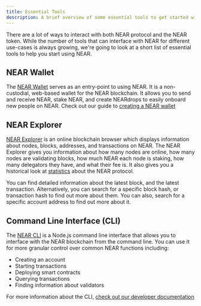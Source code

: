 ```yaml
---
title: Essential Tools
description: A brief overview of some essential tools to get started with NEAR.
---
```

There are a lot of ways to interact with both NEAR protocol and the NEAR token.
While the number of tools that can interface with NEAR for different use-cases is always growing, we're going to look at a short list of essential tools to help you start using NEAR.

## NEAR Wallet

The [NEAR Wallet](https://wallet.near.org) serves as an entry-point to using NEAR. 
It is a non-custodial, web-based wallet for the NEAR blockchain.
It allows you to send and receive NEAR, stake NEAR, and create NEARdrops to easily onboard new people on NEAR.
Check out our guide to [creating a NEAR wallet](./creating-a-near-wallet.md)

## NEAR Explorer

[NEAR Explorer](https://explorer.near.org/) is an online blockchain browser which displays information about nodes, blocks, addresses, and transactions on NEAR.
The NEAR Explorer gives you information about how many nodes are online, how many nodes are validating blocks, how much NEAR each node is staking, how many delegators they have, and what their fee is.
It also gives you a historical look at [statistics](https://explorer.near.org/stats) about the NEAR protocol.

You can find detailed information about the latest block, and the latest transaction.
Alternatively, you can search for a specific block hash, or transaction hash to find out more about them.
You can also, search for a specific account address to find out more about it.

## Command Line Interface (CLI)

The [NEAR CLI](https://github.com/near/near-cli) is a Node.js command line interface that allows you to interface with the NEAR blockchain from the command line.
You can use it for more granular control over common NEAR functions including:

- Creating an account
- Starting transactions
- Deploying smart contracts
- Querying transactions
- Finding information about validators

For more information about the CLI, [check out our developer documentation](https://docs.near.org/docs/tools/near-cli)

